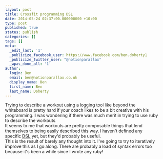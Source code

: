 ```yaml
---
layout: post
title: Crossfit programming DSL
date: 2014-05-24 02:37:00.000000000 +10:00
type: post
published: true
status: publish
categories: []
tags: []
meta:
  _edit_last: '1'
  _publicize_facebook_user: https://www.facebook.com/ben.doherty1
  _publicize_twitter_user: "@notionparallax"
  _wpas_done_all: '1'
author:
  login: Ben
  email: ben@notionparallax.co.uk
  display_name: Ben
  first_name: Ben
  last_name: Doherty
---
```

<p>Trying to describe a workout using a logging tool like beyond the whiteboard is pretty hard if your coach likes to be a bit creative with his programming. I was wondering if there was much merit in trying to use ruby to describe the workouts.<br />
It seems to me that workouts are pretty composable things that lend themselves to being easily described this way. I haven't defined any specific <acronym title="domain specific language">DSL</acronym> yet, but they'd probably be useful.<br />
This is the result of barely any thought into it. I've going to try to iteratively improve this as I go along. There are probably a load of syntax errors too because it's been a while since I wrote any ruby!<br />
<script src="https://gist.github.com/notionparallax/06b0a47db36f58e804a4.js"></script></p>
